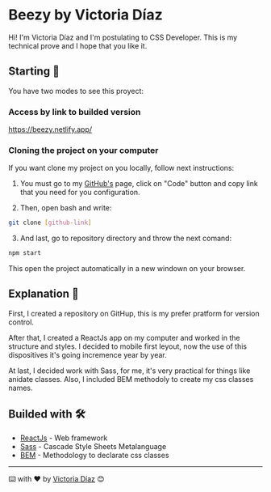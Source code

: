 # Beezy by Victoria Díaz

Hi! I'm Victoria Díaz and I'm postulating to CSS Developer. This is my technical prove and I hope that you like it.

## Starting 🚀

You have two modes to see this proyect:

### Access by link to builded version

https://beezy.netlify.app/

### Cloning the project on your computer

If you want clone my project on you locally, follow next instructions:

1. You must go to my [GitHub's](https://github.com/VictoriaDiro/beezy) page, click on "Code" button and copy link that you need for you configuration.

2. Then, open bash and write:

```bash
git clone [github-link]
```

3. And last, go to repository directory and throw the next comand:

```bash
npm start
```

This open the project automatically in a new windown on your browser.

## Explanation 📜

First, I created a repository on GitHup, this is my prefer pratform for version control.

After that, I created a ReactJs app on my computer and worked in the structure and styles. I decided to mobile first leyout, now the use of this dispositives it's going incremence year by year.

At last, I decided work with Sass, for me, it's very practical for things like anidate classes. Also, I included BEM methodoly to create my css classes names.

## Builded with 🛠️

* [ReactJs](https://es.reactjs.org/) - Web framework
* [Sass](https://sass-lang.com/) - Cascade Style Sheets Metalanguage
* [BEM](http://getbem.com/) - Methodology to declarate css classes

---
⌨️ with ❤️ by [Victoria Díaz](https://github.com/VictoriaDiro) 😊

